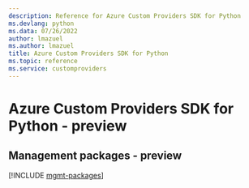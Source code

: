 ```yaml
---
description: Reference for Azure Custom Providers SDK for Python
ms.devlang: python
ms.data: 07/26/2022
author: lmazuel
ms.author: lmazuel
title: Azure Custom Providers SDK for Python
ms.topic: reference
ms.service: customproviders
---
```

# Azure Custom Providers SDK for Python - preview

## Management packages - preview
[!INCLUDE [mgmt-packages](custom-providers-mgmt-index.md)]